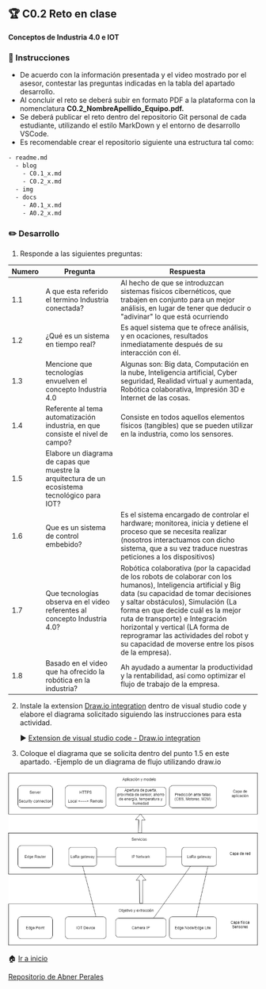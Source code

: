 ## :trophy: C0.2 Reto en clase

**Conceptos de Industria 4.0 e IOT**

### :blue_book: Instrucciones

- De acuerdo con la información presentada y el video mostrado por el asesor, contestar las preguntas indicadas en la tabla del apartado desarrollo.
- Al concluir el reto se deberá subir en formato PDF a la plataforma con la nomenclatura **C0.2_NombreApellido_Equipo.pdf.**
- Se deberá publicar el reto dentro del repositorio Git personal de cada estudiante, utilizando el estilo MarkDown y el entorno de desarrollo VSCode.
- Es recomendable crear el repositorio siguiente una estructura tal como:
```
- readme.md
  - blog
    - C0.1_x.md
    - C0.2_x.md
  - img
  - docs
    - A0.1_x.md
    - A0.2_x.md
```
  
### :pencil2: Desarrollo

1. Responde a las siguientes preguntas:

| Numero | Pregunta                                            | Respuesta  |
| ------ | --------------------------------------------------- | ---------  |
| 1.1      | A que esta referido el termino Industria conectada? |      Al hecho de que se introduzcan sistemas físicos cibernéticos, que trabajen en conjunto para un mejor análisis, en lugar de tener que deducir o "adivinar" lo que está ocurriendo      |
| 1.2      | ¿Qué es un sistema en tiempo real?                  |     Es aquel sistema que te ofrece análisis, y en ocaciones, resultados inmediatamente después de su interacción con él.      |
| 1.3      | Mencione que tecnologías envuelven el concepto Industria 4.0    |     Algunas son: Big data, Computación en la nube, Inteligencia artificial, Cyber seguridad, Realidad virtual y aumentada, Robótica colaborativa, Impresión 3D e Internet de las cosas.       |
| 1.4      | Referente al tema automatización industria, en que consiste el nivel de campo?                        |       Consiste en todos aquellos elementos físicos (tangibles) que se pueden utilizar en la industria, como los sensores.     |
| 1.5      | Elabore un diagrama de capas que muestre la arquitectura de un ecosistema tecnológico para IOT?                       |            |
| 1.6      | Que es un sistema de control embebido?         |      Es el sistema encargado de controlar el hardware; monitorea, inicia y detiene el proceso que se necesita realizar (nosotros interactuamos con dicho sistema, que a su vez traduce nuestras peticiones a los dispositivos)      |
| 1.7      | Que tecnologías observa en el video referentes al concepto Industria 4.0?         |  Robótica colaborativa (por la capacidad de los robots de colaborar con los humanos), Inteligencia artificial y Big data (su capacidad de tomar decisiones y saltar obstáculos), Simulación (La forma en que decide cuál es la mejor ruta de transporte) e Integración horizontal y vertical (LA forma de reprogramar las actividades del robot y su capacidad de moverse entre los pisos de la empresa).           |
| 1.8      | Basado en el video que ha ofrecido la robótica en la industria?        |     Ah ayudado a aumentar la productividad y la rentabilidad, así como optimizar el flujo de trabajo de la empresa.       |

2. Instale la extension [Draw.io integration](https://marketplace.visualstudio.com/items?itemName=hediet.vscode-drawio) dentro de visual studio code y elabore el diagrama solicitado siguiendo las instrucciones para esta actividad.

    :arrow_forward: [Extension de visual studio code - Draw.io integration](https://www.youtube.com/watch?v=Y47ZlxoDWNI)

3. Coloque el diagrama que se solicita dentro del punto 1.5 en este apartado.
   -Ejemplo de un diagrama de flujo utilizando draw.io

![DiagramadeFlujo](../diagrams/Capas_IOT.drawio.png)

:house: [Ir a inicio](../README.md)

[Repositorio de Abner Perales](https://github.com/AbnerPerales19/SistemasProgramables_AbnerPerales.git)